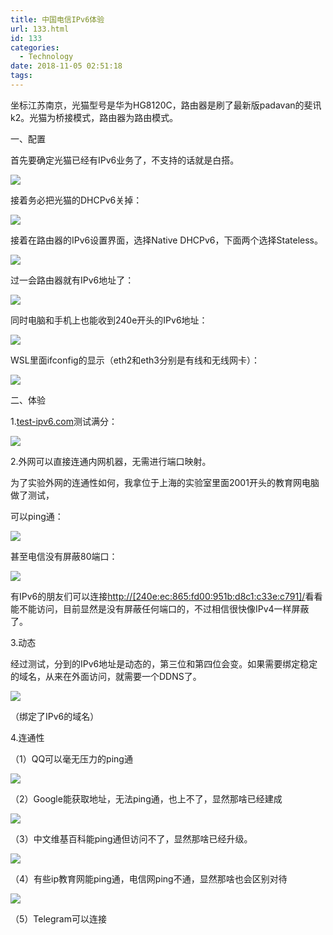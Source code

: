 ```yaml
---
title: 中国电信IPv6体验
url: 133.html
id: 133
categories:
  - Technology
date: 2018-11-05 02:51:18
tags:
---
```


坐标江苏南京，光猫型号是华为HG8120C，路由器是刷了最新版padavan的斐讯k2。光猫为桥接模式，路由器为路由模式。

一、配置

首先要确定光猫已经有IPv6业务了，不支持的话就是白搭。

![](https://qimg.ithome.com/image/2018/11/05/6367702283939685974007456.jpg)

接着务必把光猫的DHCPv6关掉：

![](https://qimg.ithome.com/image/2018/11/05/6367702299581972122319921.jpg)

接着在路由器的IPv6设置界面，选择Native DHCPv6，下面两个选择Stateless。

![](https://qimg.ithome.com/image/2018/11/05/6367702314745742463193542.jpg)

过一会路由器就有IPv6地址了：

![](https://qimg.ithome.com/image/2018/11/05/6367702321836273773997493.jpg)

同时电脑和手机上也能收到240e开头的IPv6地址：

![](https://qimg.ithome.com/image/2018/11/05/6367702334086274204906386.jpg)

WSL里面ifconfig的显示（eth2和eth3分别是有线和无线网卡）：

![](https://qimg.ithome.com/image/2018/11/05/6367702344729824498354883.jpg)

二、体验

1.[test-ipv6.com](https://test-ipv6.com/)测试满分：

![](https://qimg.ithome.com/image/2018/11/05/6367702354722697666395083.jpg)

2.外网可以直接连通内网机器，无需进行端口映射。

为了实验外网的连通性如何，我拿位于上海的实验室里面2001开头的教育网电脑做了测试，

可以ping通：

![](https://qimg.ithome.com/image/2018/11/05/6367702383272217281239892.jpg)

甚至电信没有屏蔽80端口：

![](https://qimg.ithome.com/image/2018/11/05/6367702392107071682517503.jpg)

有IPv6的朋友们可以连接[http://\[240e:ec:865:fd00:951b:d8c1:c33e:c791\]/](http://[240e:ec:865:fd00:951b:d8c1:c33e:c791]/)看看能不能访问，目前显然是没有屏蔽任何端口的，不过相信很快像IPv4一样屏蔽了。

3.动态

经过测试，分到的IPv6地址是动态的，第三位和第四位会变。如果需要绑定稳定的域名，从来在外面访问，就需要一个DDNS了。

![](https://qimg.ithome.com/image/2018/11/05/6367702476159805118563349.jpg)

（绑定了IPv6的域名）

4.连通性

（1）QQ可以毫无压力的ping通

![](https://qimg.ithome.com/image/2018/11/05/6367702439755701045248157.jpg)

（2）Google能获取地址，无法ping通，也上不了，显然那啥已经建成

![](https://qimg.ithome.com/image/2018/11/05/6367702445580506467719121.jpg)

（3）中文维基百科能ping通但访问不了，显然那啥已经升级。

![](https://qimg.ithome.com/image/2018/11/05/6367702455863416302972816.jpg)

（4）有些ip教育网能ping通，电信网ping不通，显然那啥也会区别对待

![](https://qimg.ithome.com/image/2018/11/05/6367702470121133026180834.jpg)

（5）Telegram可以连接